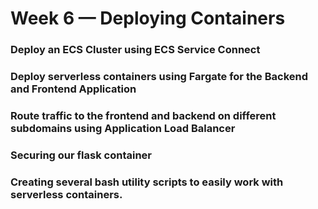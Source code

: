 # Week 6 — Deploying Containers

### Deploy an ECS Cluster using ECS Service Connect

### Deploy serverless containers using Fargate for the Backend and Frontend Application
### Route traffic to the frontend and backend on different subdomains using Application Load Balancer
### Securing our flask container
### Creating several bash utility scripts to easily work with serverless containers.

